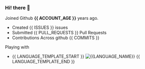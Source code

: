 ### Hi! there 👋

Joined Github **{{ ACCOUNT_AGE }}** years ago.

- Created {{ ISSUES }} issues
- Submitted {{ PULL_REQUESTS }} Pull Requests
- Contributions Across github {{ COMMITS }}  

Playing with 
- {{ LANGUAGE_TEMPLATE_START }}
![{{LANGUAGE_NAME}}](https://img.shields.io/static/v1?style=flat-square&label=%E2%A0%80&color=555&labelColor={{LANGUAGE_COLOR:uri}}&message={{LANGUAGE_NAME:uri}}%EF%B8%B1{{LANGUAGE_PERCENT:uri}}%25)
{{ LANGUAGE_TEMPLATE_END }}
